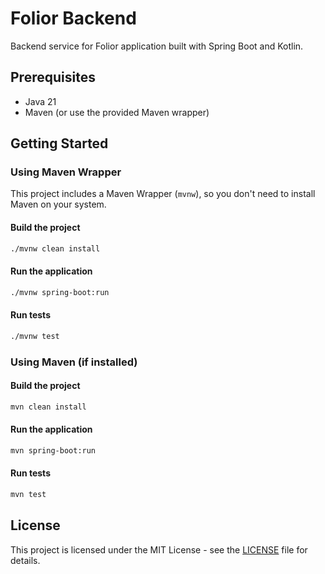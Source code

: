 # Folior Backend

Backend service for Folior application built with Spring Boot and Kotlin.

## Prerequisites

- Java 21
- Maven (or use the provided Maven wrapper)

## Getting Started

### Using Maven Wrapper

This project includes a Maven Wrapper (`mvnw`), so you don't need to install Maven on your system.

#### Build the project

```bash
./mvnw clean install
```

#### Run the application

```bash
./mvnw spring-boot:run
```

#### Run tests

```bash
./mvnw test
```

### Using Maven (if installed)

#### Build the project

```bash
mvn clean install
```

#### Run the application

```bash
mvn spring-boot:run
```

#### Run tests

```bash
mvn test
```

## License

This project is licensed under the MIT License - see the [LICENSE](../LICENSE) file for details.
